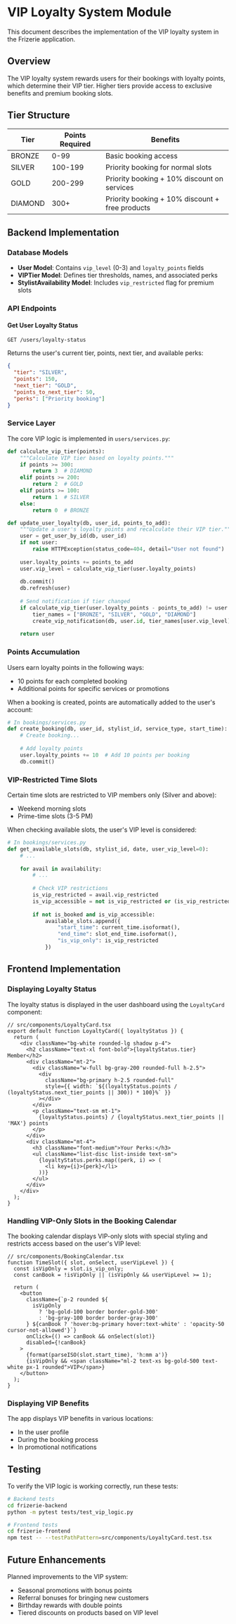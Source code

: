 # VIP Loyalty System Module

This document describes the implementation of the VIP loyalty system in the Frizerie application.

## Overview

The VIP loyalty system rewards users for their bookings with loyalty points, which determine their VIP tier. Higher tiers provide access to exclusive benefits and premium booking slots.

## Tier Structure

| Tier    | Points Required | Benefits                                           |
|---------|----------------|-----------------------------------------------------|
| BRONZE  | 0-99           | Basic booking access                                |
| SILVER  | 100-199        | Priority booking for normal slots                   |
| GOLD    | 200-299        | Priority booking + 10% discount on services         |
| DIAMOND | 300+           | Priority booking + 10% discount + free products     |

## Backend Implementation

### Database Models

- **User Model**: Contains `vip_level` (0-3) and `loyalty_points` fields
- **VIPTier Model**: Defines tier thresholds, names, and associated perks
- **StylistAvailability Model**: Includes `vip_restricted` flag for premium slots

### API Endpoints

#### Get User Loyalty Status

```
GET /users/loyalty-status
```

Returns the user's current tier, points, next tier, and available perks:

```json
{
  "tier": "SILVER",
  "points": 150,
  "next_tier": "GOLD",
  "points_to_next_tier": 50,
  "perks": ["Priority booking"]
}
```

### Service Layer

The core VIP logic is implemented in `users/services.py`:

```python
def calculate_vip_tier(points):
    """Calculate VIP tier based on loyalty points."""
    if points >= 300:
        return 3  # DIAMOND
    elif points >= 200:
        return 2  # GOLD
    elif points >= 100:
        return 1  # SILVER
    else:
        return 0  # BRONZE

def update_user_loyalty(db, user_id, points_to_add):
    """Update a user's loyalty points and recalculate their VIP tier."""
    user = get_user_by_id(db, user_id)
    if not user:
        raise HTTPException(status_code=404, detail="User not found")
    
    user.loyalty_points += points_to_add
    user.vip_level = calculate_vip_tier(user.loyalty_points)
    
    db.commit()
    db.refresh(user)
    
    # Send notification if tier changed
    if calculate_vip_tier(user.loyalty_points - points_to_add) != user.vip_level:
        tier_names = ["BRONZE", "SILVER", "GOLD", "DIAMOND"]
        create_vip_notification(db, user.id, tier_names[user.vip_level])
    
    return user
```

### Points Accumulation

Users earn loyalty points in the following ways:
- 10 points for each completed booking
- Additional points for specific services or promotions

When a booking is created, points are automatically added to the user's account:

```python
# In bookings/services.py
def create_booking(db, user_id, stylist_id, service_type, start_time):
    # Create booking...
    
    # Add loyalty points
    user.loyalty_points += 10  # Add 10 points per booking
    db.commit()
```

### VIP-Restricted Time Slots

Certain time slots are restricted to VIP members only (Silver and above):
- Weekend morning slots
- Prime-time slots (3-5 PM)

When checking available slots, the user's VIP level is considered:

```python
# In bookings/services.py
def get_available_slots(db, stylist_id, date, user_vip_level=0):
    # ...
    
    for avail in availability:
        # ...
        
        # Check VIP restrictions
        is_vip_restricted = avail.vip_restricted
        is_vip_accessible = not is_vip_restricted or (is_vip_restricted and user_vip_level >= 1)
        
        if not is_booked and is_vip_accessible:
            available_slots.append({
                "start_time": current_time.isoformat(),
                "end_time": slot_end_time.isoformat(),
                "is_vip_only": is_vip_restricted
            })
```

## Frontend Implementation

### Displaying Loyalty Status

The loyalty status is displayed in the user dashboard using the `LoyaltyCard` component:

```tsx
// src/components/LoyaltyCard.tsx
export default function LoyaltyCard({ loyaltyStatus }) {
  return (
    <div className="bg-white rounded-lg shadow p-4">
      <h2 className="text-xl font-bold">{loyaltyStatus.tier} Member</h2>
      <div className="mt-2">
        <div className="w-full bg-gray-200 rounded-full h-2.5">
          <div 
            className="bg-primary h-2.5 rounded-full" 
            style={{ width: `${(loyaltyStatus.points / (loyaltyStatus.next_tier_points || 300)) * 100}%` }}
          ></div>
        </div>
        <p className="text-sm mt-1">
          {loyaltyStatus.points} / {loyaltyStatus.next_tier_points || 'MAX'} points
        </p>
      </div>
      <div className="mt-4">
        <h3 className="font-medium">Your Perks:</h3>
        <ul className="list-disc list-inside text-sm">
          {loyaltyStatus.perks.map((perk, i) => (
            <li key={i}>{perk}</li>
          ))}
        </ul>
      </div>
    </div>
  );
}
```

### Handling VIP-Only Slots in the Booking Calendar

The booking calendar displays VIP-only slots with special styling and restricts access based on the user's VIP level:

```tsx
// src/components/BookingCalendar.tsx
function TimeSlot({ slot, onSelect, userVipLevel }) {
  const isVipOnly = slot.is_vip_only;
  const canBook = !isVipOnly || (isVipOnly && userVipLevel >= 1);
  
  return (
    <button
      className={`p-2 rounded ${
        isVipOnly 
          ? 'bg-gold-100 border border-gold-300' 
          : 'bg-gray-100 border border-gray-300'
      } ${canBook ? 'hover:bg-primary hover:text-white' : 'opacity-50 cursor-not-allowed'}`}
      onClick={() => canBook && onSelect(slot)}
      disabled={!canBook}
    >
      {format(parseISO(slot.start_time), 'h:mm a')}
      {isVipOnly && <span className="ml-2 text-xs bg-gold-500 text-white px-1 rounded">VIP</span>}
    </button>
  );
}
```

### Displaying VIP Benefits

The app displays VIP benefits in various locations:
- In the user profile
- During the booking process
- In promotional notifications

## Testing

To verify the VIP logic is working correctly, run these tests:

```bash
# Backend tests
cd frizerie-backend
python -m pytest tests/test_vip_logic.py

# Frontend tests
cd frizerie-frontend
npm test -- --testPathPattern=src/components/LoyaltyCard.test.tsx
```

## Future Enhancements

Planned improvements to the VIP system:
- Seasonal promotions with bonus points
- Referral bonuses for bringing new customers
- Birthday rewards with double points
- Tiered discounts on products based on VIP level